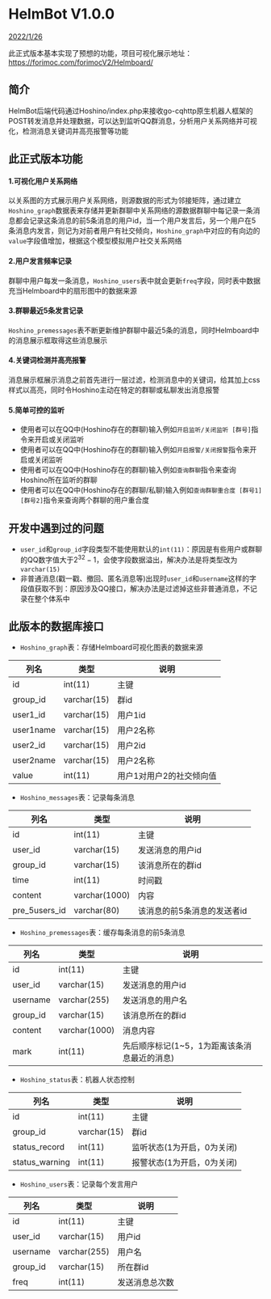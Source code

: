 # HelmBot V1.0.0

<u>2022/1/26</u>



此正式版本基本实现了预想的功能，项目可视化展示地址：https://forimoc.com/forimocV2/Helmboard/

## 简介

HelmBot后端代码通过Hoshino/index.php来接收go-cqhttp原生机器人框架的POST转发消息并处理数据，可以达到监听QQ群消息，分析用户关系网络并可视化，检测消息关键词并高亮报警等功能



## 此正式版本功能

#### 1.可视化用户关系网络

​		以关系图的方式展示用户关系网络，则源数据的形式为邻接矩阵，通过建立`Hoshino_graph`数据表来存储并更新群聊中关系网络的源数据
​		群聊中每记录一条消息都会记录这条消息的前5条消息的用户id，当一个用户发言后，另一个用户在5条消息内发言，则记为对前者用户有社交倾向，`Hoshino_graph`中对应的有向边的`value`字段值增加，根据这个模型模拟用户社交关系网络



#### 2.用户发言频率记录

​		群聊中用户每发一条消息，`Hoshino_users`表中就会更新`freq`字段，同时表中数据充当Helmboard中的扇形图中的数据来源



#### 3.群聊最近5条发言记录

​		`Hoshino_premessages`表不断更新维护群聊中最近5条的消息，同时Helmboard中的消息展示框取得这些消息展示



#### 4.关键词检测并高亮报警

​		消息展示框展示消息之前首先进行一层过滤，检测消息中的关键词，给其加上css样式以高亮，同时令Hoshino主动在特定的群聊或私聊发出消息报警



#### 5.简单可控的监听

- 使用者可以在QQ中(Hoshino存在的群聊)输入例如`开启监听/关闭监听 [群号]`指令来开启或关闭监听
- 使用者可以在QQ中(Hoshino存在的群聊)输入例如`开启报警/关闭报警`指令来开启或关闭监听
- 使用者可以在QQ中(Hoshino存在的群聊)输入例如`查询群聊`指令来查询Hoshino所在监听的群聊
- 使用者可以在QQ中(Hoshino存在的群聊/私聊)输入例如`查询群聊重合度 [群号1] [群号2]`指令来查询两个群聊的用户重合度



## 开发中遇到过的问题

- `user_id`和`group_id`字段类型不能使用默认的`int(11)`：原因是有些用户或群聊的QQ数字值大于$2^{32}-1$，会使字段数据溢出，解决办法是将类型改为`varchar(15)`
- 非普通消息(戳一戳、撤回、匿名消息等)出现时`user_id`和`username`这样的字段值获取不到：原因涉及QQ接口，解决办法是过滤掉这些非普通消息，不记录在整个体系中



## 此版本的数据库接口



- `Hoshino_graph`表：存储Helmboard可视化图表的数据来源

| 列名      | 类型        | 说明                     |
| --------- | ----------- | ------------------------ |
| id        | int(11)     | 主键                     |
| group_id  | varchar(15) | 群id                     |
| user1_id  | varchar(15) | 用户1id                  |
| user1name | varchar(15) | 用户2名称                |
| user2_id  | varchar(15) | 用户2id                  |
| user2name | varchar(15) | 用户2名称                |
| value     | int(11)     | 用户1对用户2的社交倾向值 |



- `Hoshino_messages`表：记录每条消息

| 列名          | 类型          | 说明                        |
| ------------- | ------------- | --------------------------- |
| id            | int(11)       | 主键                        |
| user_id       | varchar(15)   | 发送消息的用户id            |
| group_id      | varchar(15)   | 该消息所在的群id            |
| time          | int(11)       | 时间戳                      |
| content       | varchar(1000) | 内容                        |
| pre_5users_id | varchar(80)   | 该消息的前5条消息的发送者id |



- `Hoshino_premessages`表：缓存每条消息的前5条消息

| 列名     | 类型          | 说明                                         |
| -------- | ------------- | -------------------------------------------- |
| id       | int(11)       | 主键                                         |
| user_id  | varchar(15)   | 发送消息的用户id                             |
| username | varchar(255)  | 发送消息的用户名                             |
| group_id | varchar(15)   | 该消息所在的群id                             |
| content  | varchar(1000) | 消息内容                                     |
| mark     | int(11)       | 先后顺序标记(1~5，1为距离该条消息最近的消息) |



- `Hoshino_status`表：机器人状态控制

| 列名           | 类型        | 说明                       |
| -------------- | ----------- | -------------------------- |
| id             | int(11)     | 主键                       |
| group_id       | varchar(15) | 群id                       |
| status_record  | int(11)     | 监听状态(1为开启，0为关闭) |
| status_warning | int(11)     | 报警状态(1为开启，0为关闭) |



- `Hoshino_users`表：记录每个发言用户

| 列名     | 类型         | 说明           |
| -------- | ------------ | -------------- |
| id       | int(11)      | 主键           |
| user_id  | varchar(15)  | 用户id         |
| username | varchar(255) | 用户名         |
| group_id | varchar(15)  | 所在群id       |
| freq     | int(11)      | 发送消息总次数 |

